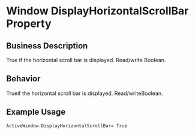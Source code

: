 # Window DisplayHorizontalScrollBar Property

## Business Description
True if the horizontal scroll bar is displayed. Read/write Boolean.

## Behavior
Trueif the horizontal scroll bar is displayed. Read/writeBoolean.

## Example Usage
```vba
ActiveWindow.DisplayHorizontalScrollBar= True
```